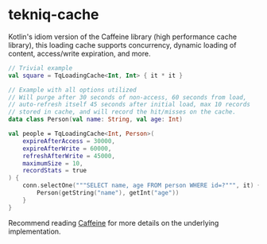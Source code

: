 # tekniq-cache

Kotlin's idiom version of the Caffeine library (high performance cache library), this loading cache supports
concurrency, dynamic loading of content, access/write expiration, and more.

```kotlin
// Trivial example
val square = TqLoadingCache<Int, Int> { it * it }
```

```kotlin
// Example with all options utilized
// Will purge after 30 seconds of non-access, 60 seconds from load,
// auto-refresh itself 45 seconds after initial load, max 10 records
// stored in cache, and will record the hit/misses on the cache.
data class Person(val name: String, val age: Int)

val people = TqLoadingCache<Int, Person>(
    expireAfterAccess = 30000,
    expireAfterWrite = 60000,
    refreshAfterWrite = 45000,
    maximumSize = 10,
    recordStats = true
) {
    conn.selectOne("""SELECT name, age FROM person WHERE id=?""", it) {
        Person(getString("name"), getInt("age"))
    }
}
```

Recommend reading [Caffeine](https://github.com/ben-manes/caffeine) for more details on the underlying implementation.
